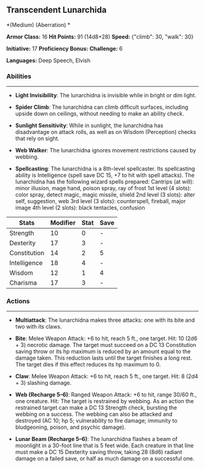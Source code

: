 ## Transcendent Lunarchida
*(Medium) (Aberration) *

**Armor Class:** 16
**Hit Points:** 91 (14d8+28)
**Speed:** {"climb": 30, "walk": 30}

**Initiative:** 17
**Proficiency Bonus:**
**Challenge:** 6

**Languages:** Deep Speech, Elvish

### Abilities
 --- 
- **Light Invisibility**: The lunarchidna is invisible while in bright or dim light.

- **Spider Climb**: The lunarchidna can climb difficult surfaces, including upside down on ceilings, without needing to make an ability check.

- **Sunlight Sensitivity**: While in sunlight, the lunarchidna has disadvantage on attack rolls, as well as on Wisdom (Perception) checks that rely on sight.

- **Web Walker**: The lunarchidna ignores movement restrictions caused by webbing.

- **Spellcasting**: The lunarchidna is a 8th-level spellcaster. Its spellcasting ability is Intelligence (spell save DC 15, +7 to hit with spell attacks). The lunarchidna has the following wizard spells prepared:
Cantrips (at will): minor illusion, mage hand, poison spray, ray of frost
1st level (4 slots): color spray, detect magic, magic missile, shield
2nd level (3 slots): alter self, suggestion, web
3rd level (3 slots): counterspell, fireball, major image
4th level (2 slots): black tentacles, confusion



| Stats | Modifier | Stat | Save
| ---- | ---- | ---- | ---- |
| Strength | 10 | 0 | - |
| Dexterity | 17 | 3 | - |
| Constitution | 14 | 2 | 5 |
| Intelligence | 18 | 4 | - |
| Wisdom | 12 | 1 | 4 |
| Charisma | 17 | 3 | - |

### Actions
 --- 
- **Multiattack**: The lunarchidna makes three attacks: one with its bite and two with its claws.

- **Bite**: Melee Weapon Attack: +6 to hit, reach 5 ft., one target. Hit: 10 (2d6 + 3) necrotic damage. The target must succeed on a DC 13 Constitution saving throw or its hp maximum is reduced by an amount equal to the damage taken. This reduction lasts until the target finishes a long rest. The target dies if this effect reduces its hp maximum to 0.

- **Claw**: Melee Weapon Attack: +6 to hit, reach 5 ft., one target. Hit: 8 (2d4 + 3) slashing damage.

- **Web (Recharge 5–6)**: Ranged Weapon Attack: +6 to hit, range 30/60 ft., one creature. Hit: The target is restrained by webbing. As an action the restrained target can make a DC 13 Strength check, bursting the webbing on a success. The webbing can also be attacked and destroyed (AC 10; hp 5; vulnerability to fire damage; immunity to bludgeoning, poison, and psychic damage).

- **Lunar Beam (Recharge 5–6)**: The lunarchidna flashes a beam of moonlight in a 30-foot line that is 5 feet wide. Each creature in that line must make a DC 15 Dexterity saving throw, taking 28 (8d6) radiant damage on a failed save, or half as much damage on a successful one.

